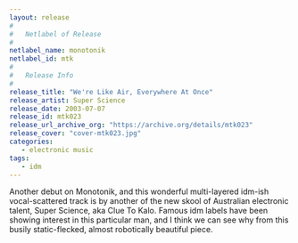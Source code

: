 ```yaml
---
layout: release
#
#   Netlabel of Release
#
netlabel_name: monotonik
netlabel_id: mtk
#
#   Release Info
#
release_title: "We're Like Air, Everywhere At Once"
release_artist: Super Science
release_date: 2003-07-07
release_id: mtk023
release_url_archive_org: "https://archive.org/details/mtk023"
release_cover: "cover-mtk023.jpg"
categories:
   - electronic music
tags:
   - idm
---
```

Another debut on Monotonik, and this wonderful multi-layered idm-ish vocal-scattered track is by another of the new skool of Australian electronic talent, Super Science, aka Clue To Kalo. Famous idm labels have been showing interest in this particular man, and I think we can see why from this busily static-flecked, almost robotically beautiful piece.




